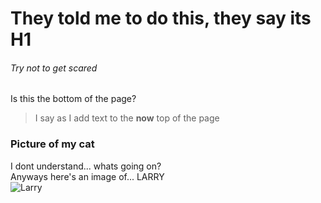 # They told me to do this, they say its H1
###### Try not to get scared

Is this the bottom of the page?
> I say as I add text to the **now** top of the page

### Picture of my cat
I dont understand... whats going on? <br/>
Anyways here's an image of... LARRY
<br/>
![Larry](https://th.bing.com/th/id/OIP.jfhrRmJXFjOptteEyR0CPAAAAA?rs=1&pid=ImgDetMain)
